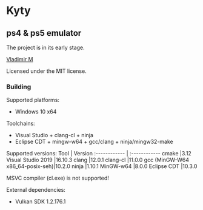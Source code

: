 # Kyty
ps4 & ps5 emulator
-----
The project is in its early stage.

[Vladimir M](mailto:inorirus@gmail.com)

Licensed under the MIT license.

### Building
Supported platforms:
- Windows 10 x64

Toolchains:
- Visual Studio + clang-cl + ninja
- Eclipse CDT + mingw-w64 + gcc/clang + ninja/mingw32-make

Supported versions:
Tool                            | Version
:------------                   | :------------
cmake                           |3.12
Visual Studio 2019              |16.10.3
clang                           |12.0.1
clang-cl                        |11.0.0
gcc (MinGW-W64 x86_64-posix-seh)|10.2.0
ninja                           |1.10.1
MinGW-w64                       |8.0.0
Eclipse CDT                     |10.3.0

MSVC compiler (cl.exe) is not supported!

External dependencies:
* Vulkan SDK 1.2.176.1
